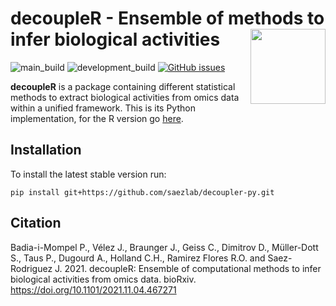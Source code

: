 # decoupleR - Ensemble of methods to infer biological activities <img src="https://github.com/saezlab/decoupleR/blob/master/inst/figures/logo.svg?raw=1" align="right" width="120" />
<!-- badges: start -->
![main_build](https://github.com/saezlab/decoupler-py/actions/workflows/python-package.yml/badge.svg)
![development_build](https://github.com/saezlab/decoupler-py/actions/workflows/python-package.yml/badge.svg?branch=development)
[![GitHub issues](https://img.shields.io/github/issues/saezlab/decoupler-py.svg)](https://github.com/saezlab/decoupler-py/issues/)
<!-- badges: end -->

**decoupleR** is a package containing different statistical methods to extract biological activities from omics data within a unified framework.
This is its Python implementation, for the R version go [here](https://github.com/saezlab/decoupleR).

## Installation

To install the latest stable version run:
```
pip install git+https://github.com/saezlab/decoupler-py.git
```

## Citation

Badia-i-Mompel P., Vélez J., Braunger J., Geiss C., Dimitrov D.,
Müller-Dott S., Taus P., Dugourd A., Holland C.H., Ramirez Flores R.O.
and Saez-Rodriguez J. 2021. decoupleR: Ensemble of computational methods
to infer biological activities from omics data. bioRxiv.
<https://doi.org/10.1101/2021.11.04.467271>
